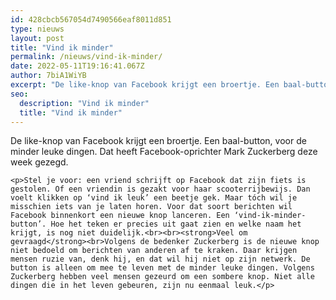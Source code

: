 ```yaml
---
id: 428cbcb567054d7490566eaf8011d851
type: nieuws
layout: post
title: "Vind ik minder"
permalink: /nieuws/vind-ik-minder/
date: 2022-05-11T19:16:41.067Z
author: 7biA1WiYB
excerpt: "De like-knop van Facebook krijgt een broertje. Een baal-button, voor de minder leuke dingen. Dat heeft Facebook-oprichter Mark Zuckerberg deze week gezegd.  "
seo:
  description: "Vind ik minder"
  title: "Vind ik minder"
---
```

De like-knop van Facebook krijgt een broertje. Een baal-button, voor de minder leuke dingen. Dat heeft Facebook-oprichter Mark Zuckerberg deze week gezegd.  

    <p>Stel je voor: een vriend schrijft op Facebook dat zijn fiets is gestolen. Of een vriendin is gezakt voor haar scooterrijbewijs. Dan voelt klikken op ‘vind ik leuk’ een beetje gek. Maar tóch wil je misschien iets van je laten horen. Voor dat soort berichten wil Facebook binnenkort een nieuwe knop lanceren. Een ‘vind-ik-minder-button’. Hoe het teken er precies uit gaat zien en welke naam het krijgt, is nog niet duidelijk.<br><br><strong>Veel om gevraagd</strong><br>Volgens de bedenker Zuckerberg is de nieuwe knop niet bedoeld om berichten van anderen af te kraken. Daar krijgen mensen ruzie van, denk hij, en dat wil hij niet op zijn netwerk. De button is alleen om mee te leven met de minder leuke dingen. Volgens Zuckerberg hebben veel mensen gezeurd om een sombere knop. Niet alle dingen die in het leven gebeuren, zijn nu eenmaal leuk.</p>  
